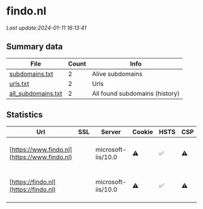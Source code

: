 # findo.nl
*Last update:2024-01-11 16:13:41*
## Summary data
| File       | Count | Info |
|------------|-------|------|
|[subdomains.txt](/data/findo/subdomains.txt)|2|Alive subdomains|
|[urls.txt](/data/findo/urls.txt)|2|Urls|
|[all_subdomains.txt](/data/findo/all_subdomains.txt)|2|All found subdomains (history)|
## Statistics
| Url | SSL | Server | Cookie | HSTS | CSP | XFO | XXP | RP | Tech |
|------------|-------|------|------|------|------|------|------|------|------|
|[https://www.findo.nl](https://www.findo.nl)| |microsoft-iis/10.0|:warning: |:white_check_mark: |:warning: |:white_check_mark: |:white_check_mark: |:white_check_mark: |Amazon S3 Amazon Web...|
|[https://findo.nl](https://findo.nl)| |microsoft-iis/10.0|:warning: |:white_check_mark: |:warning: |:white_check_mark: |:white_check_mark: |:white_check_mark: |Amazon S3 Amazon Web...|